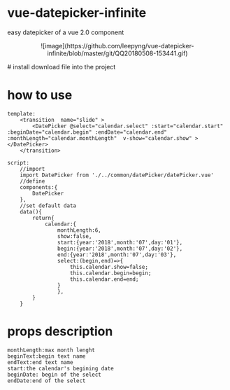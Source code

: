 # vue-datepicker-infinite
easy datepicker of a vue 2.0 component
<p align="center">
![image](https://github.com/leepyng/vue-datepicker-infinite/blob/master/git/QQ20180508-153441.gif)

</p>
# install
	download file into the project

# how to use
	template:
		<transition  name="slide" >
			<DatePicker @select="calendar.select" :start="calendar.start" :beginDate="calendar.begin" :endDate="calendar.end" :monthLength="calendar.monthLength"  v-show="calendar.show" ></DatePicker>
		</transition>
	
	script:
		//import
		import DatePicker from './../common/datePicker/datePicker.vue'
		//define
		components:{
			DatePicker
		},
		//set default data
		data(){
			return{
				calendar:{
					monthLength:6,
					show:false,
					start:{year:'2018',month:'07',day:'01'},
					begin:{year:'2018',month:'07',day:'02'},
					end:{year:'2018',month:'07',day:'03'},
					select:(begin,end)=>{
						this.calendar.show=false;
						this.calendar.begin=begin;
						this.calendar.end=end;
					}
				    },
			}
		}
		
	
# props description
	monthLength:max month lenght
	beginText:begin text name
	endText:end text name
	start:the calendar's begining date
	beginDate: begin of the select
	endDate:end of the select
